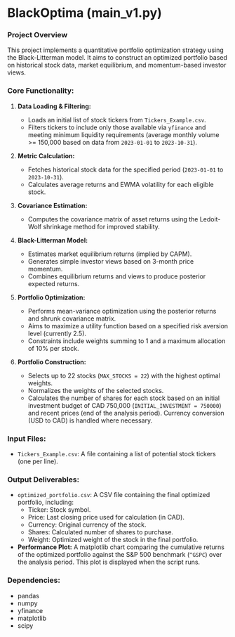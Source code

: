 # BlackOptima (main_v1.py)

### Project Overview
This project implements a quantitative portfolio optimization strategy using the Black-Litterman model. It aims to construct an optimized portfolio based on historical stock data, market equilibrium, and momentum-based investor views.

### Core Functionality:

1.  **Data Loading & Filtering:**
    *   Loads an initial list of stock tickers from `Tickers_Example.csv`.
    *   Filters tickers to include only those available via `yfinance` and meeting minimum liquidity requirements (average monthly volume >= 150,000 based on data from `2023-01-01` to `2023-10-31`).

2.  **Metric Calculation:**
    *   Fetches historical stock data for the specified period (`2023-01-01` to `2023-10-31`).
    *   Calculates average returns and EWMA volatility for each eligible stock.

3.  **Covariance Estimation:**
    *   Computes the covariance matrix of asset returns using the Ledoit-Wolf shrinkage method for improved stability.

4.  **Black-Litterman Model:**
    *   Estimates market equilibrium returns (implied by CAPM).
    *   Generates simple investor views based on 3-month price momentum.
    *   Combines equilibrium returns and views to produce posterior expected returns.

5.  **Portfolio Optimization:**
    *   Performs mean-variance optimization using the posterior returns and shrunk covariance matrix.
    *   Aims to maximize a utility function based on a specified risk aversion level (currently 2.5).
    *   Constraints include weights summing to 1 and a maximum allocation of 10% per stock.

6.  **Portfolio Construction:**
    *   Selects up to 22 stocks (`MAX_STOCKS = 22`) with the highest optimal weights.
    *   Normalizes the weights of the selected stocks.
    *   Calculates the number of shares for each stock based on an initial investment budget of CAD 750,000 (`INITIAL_INVESTMENT = 750000`) and recent prices (end of the analysis period). Currency conversion (USD to CAD) is handled where necessary.

### Input Files:
*   `Tickers_Example.csv`: A file containing a list of potential stock tickers (one per line).

### Output Deliverables:
*   `optimized_portfolio.csv`: A CSV file containing the final optimized portfolio, including:
    *   Ticker: Stock symbol.
    *   Price: Last closing price used for calculation (in CAD).
    *   Currency: Original currency of the stock.
    *   Shares: Calculated number of shares to purchase.
    *   Weight: Optimized weight of the stock in the final portfolio.
*   **Performance Plot:** A matplotlib chart comparing the cumulative returns of the optimized portfolio against the S&P 500 benchmark (`^GSPC`) over the analysis period. This plot is displayed when the script runs.

### Dependencies:
*   pandas
*   numpy
*   yfinance
*   matplotlib
*   scipy
